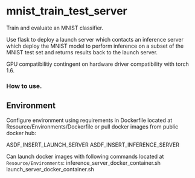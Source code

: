 # mnist_train_test_server

Train and evaluate an MNIST classifier. 

Use flask to deploy a launch server which contacts an inference server which deploy the MNIST model to perform inference on a subset of the MNIST test set and returns results back to the launch server.

GPU compatibilitiy contingent on hardware driver compatibility with torch 1.6.

### How to use.

## Environment
Configure environment using requirements in Dockerfile located at Resource/Environments/Dockerfile or pull docker images from public docker hub:

ASDF_INSERT_LAUNCH_SERVER
ASDF_INSERT_INFERENCE_SERVER

Can launch docker images with following commands located at `Resource/Environments`:
inference_server_docker_container.sh  launch_server_docker_container.sh
